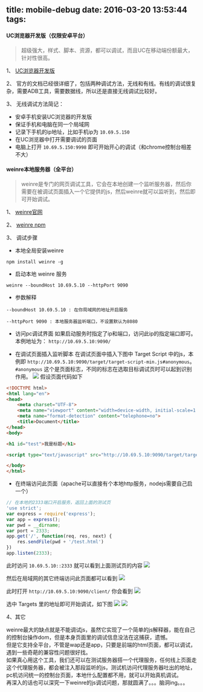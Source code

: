 title: mobile-debug
date: 2016-03-20 13:53:44
tags:
---
#### UC浏览器开发版（仅限安卓平台）
> 超级强大，样式、脚本、资源，都可以调试，而且UC在移动端份额最大，针对性很高。

1、 [UC浏览器开发版](http://plus.uc.cn/document/webapp/doc5.html)

2、 官方的文档已经很详细了，包括两种调试方法，无线和有线。有线的调试很复杂，需要ADB工具，需要数据线，所以还是直接无线调试比较好。

3、 无线调试方法简记：

* 安卓手机安装UC浏览器的开发版
* 保证手机和电脑在同一个局域网
* 记录下手机的ip地址，比如手机ip为 `10.69.5.150`
* 在UC浏览器中打开需要调试的页面
* 电脑上打开 `10.69.5.150:9998` 即可开始开心的调试（和chrome控制台相差不大）


#### weinre本地服务器（全平台）
> weinre是专门的网页调试工具，它会在本地创建一个监听服务器，然后你需要在被调试页面插入一个它提供的js，然后weinre就可以监听到，然后即可开始调试。

1、 [weinre官网](http://people.apache.org/~pmuellr/weinre/)

2、 [weinre npm](https://www.npmjs.com/package/weinre)

3、 调试步骤

* 本地全局安装weinre

```
npm install weinre -g
```

* 启动本地 weinre 服务

```
weinre --boundHost 10.69.5.10 --httpPort 9090
```

* 参数解释

```
--boundHost 10.69.5.10 : 在你局域网的地址开启服务

--httpPort 9090 : 本地服务器监听端口，不设置默认为8080
```

* 访问pc调试界面
如果启动服务时指定了ip和端口，访问此ip的指定端口即可。
本例地址为： `http://10.69.5.10:9090/`

* 在调试页面插入监听脚本
在调试页面中插入下图中 Target Script 中的js，本例即 `http://10.69.5.10:9090/target/target-script-min.js#anonymous`。
`#anonymous` 这个是页面标志，不同的标志在选取目标调试页时可以起到识别作用。
![](./1.png)
假设页面代码如下
```html
<!DOCTYPE html>
<html lang="en">
<head>
	<meta charset="UTF-8">
	<meta name="viewport" content="width=device-width, initial-scale=1.0, maximum-scale=1.0, minimum-scale=1.0, user-scalable=no, minimal-ui">
	<meta name="format-detection" content="telephone=no">
	<title>Document</title>
</head>
<body>

<h1 id="test">我是标题</h1>

<script type="text/javascript" src="http://10.69.5.10:9090/target/target-script-min.js"></script>

</body>
</html>
```

* 在终端访问此页面（apache可以直接有个本地http服务，nodejs需要自己启一个）
```js
// 在本地的2333端口开启服务，返回上面的测试页
'use strict';
var express = require('express');
var app = express();
var pwd = __dirname;
var port = 2333;
app.get('/', function(req, res, next) {
    res.sendFile(pwd + '/test.html')
})
app.listen(2333);
```
此时访问 `10.69.5.10::2333` 就可以看到上面测试页的内容
![](./2.png)

然后在局域网的其它终端访问此页面都可以看到
![](./3.png)

此时打开 `http://10.69.5.10:9090/client/` 你会看到
![](./4.png)

选中 Targets 里的地址即可开始调试，如下图
![](./5.png)
![](./6.png)

4、其它

weinre最大的缺点就是不能调试js，虽然它实现了一个简单的js解释器，能在自己的控制台操作dom，但是本身页面里的调试信息没法在这捕获，遗憾。  
但是它支持全平台，不管是wap还是app，只要是前端的html页面，都可以调试，遇到一些奇葩的兼容性问题很好找。  
如果真心用这个工具，我们还可以在测试服务器搭一个代理服务，任何线上页面走这个代理服务器，都会被注入那段监听的js，测试机访问代理服务器吐出的地址，pc机访问统一的控制台页面，本地什么配置都不用，就可以开始真机调试。  
再深入的话也可以深究一下weinre的js调试问题，那就圆满了。。。脑洞ing。。。  
